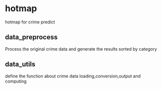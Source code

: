 # hotmap
hotmap for crime predict

## data_preprocess
Process the original crime data and generate the results sorted by category

## data_utils
define the function about crime data loading,conversion,output and computing  
